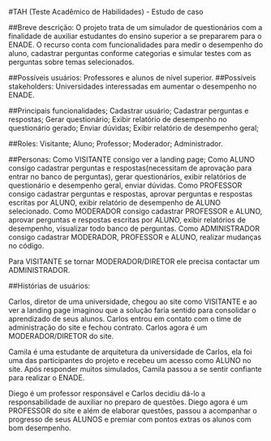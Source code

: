 
#TAH (Teste Acadêmico de Habilidades) - Estudo de caso


##Breve descrição:
	O projeto trata de um simulador de questionários com a finalidade de auxiliar estudantes do ensino superior a se prepararem para o ENADE. O recurso conta com funcionalidades para medir o desempenho do aluno, cadastrar perguntas conforme categorias e simular testes com as perguntas sobre temas selecionados.  

##Possíveis usuários:
Professores e alunos de nível superior. 
##Possíveis stakeholders: 
	Universidades interessadas em aumentar o desempenho no ENADE.

##Principais funcionalidades; 
Cadastrar usuário;
Cadastrar perguntas e respostas;
Gerar questionário;
Exibir relatório de desempenho no questionário gerado; 
Enviar dúvidas;
Exibir relatório de desempenho geral;
	
##Roles: 
Visitante;
Aluno;
Professor;
Moderador;
Administrador. 	

##Personas:
Como VISITANTE consigo ver a landing page;
Como ALUNO consigo cadastrar perguntas e respostas(necessitam de aprovação para entrar no banco de perguntas), gerar questionários, exibir relatórios de questionário e desempenho geral, enviar dúvidas. 
Como PROFESSOR consigo cadastrar perguntas e respostas, aprovar perguntas e respostas escritas por ALUNO, exibir relatório de desempenho de ALUNO selecionado.
Como MODERADOR consigo cadastrar PROFESSOR e ALUNO, aprovar perguntas e respostas escritas por ALUNO, exibir relatórios de desempenho, visualizar todo banco de perguntas. 
Como ADMINISTRADOR consigo cadastrar MODERADOR, PROFESSOR e ALUNO, realizar mudanças no código.


Para VISITANTE se tornar MODERADOR/DIRETOR ele precisa contactar um ADMINISTRADOR. 


##Histórias de usuários:


Carlos, diretor de uma universidade, chegou ao site como VISITANTE e ao ver a landing page imaginou que a solução faria sentido para consolidar o aprendizado de seus alunos. Carlos entrou em contato com o time de administração do site e fechou contrato. Carlos agora é um MODERADOR/DIRETOR do site. 

Camila é uma estudante de arquitetura da universidade de Carlos, ela foi uma das participantes do projeto e recebeu um acesso como ALUNO no site. Após responder muitos simulados, Camila passou a se sentir confiante para realizar o ENADE. 

Diego é um professor responsável e Carlos decidiu dá-lo a responsabilidade de auxiliar no preparo de questões. Diego agora é um PROFESSOR do site e além de elaborar questões, passou a acompanhar o progresso de seus ALUNOS e premiar com pontos extras os alunos com bom desempenho.


